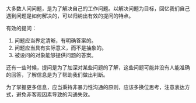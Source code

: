 
大多数人问问题，是为了解决自己的工作问题。以解决问题为目标，回忆我们自己遇到问题是如何解决的，可以归纳出有效的提问的特点。

有效的提问：

1. 问题应当界定清晰，有明确答案的。
2. 问题应当具有实际意义，而不是抽象的。 
3. 被设问的对象能够提供问题的答案。

还有一些时候，提问是为了加深对某些问题的了解，这些问题可能并没有人能准确的回答，了解信息是为了帮助我们做出判断。

为了掌握更多信息，应当秉持非暴力性沟通的原则，应该多换位思考，注意表达方式，避免非客观因素导致的沟通失效。
